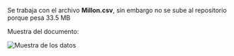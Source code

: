 Se trabaja con el archivo **Millon.csv**, sin embargo no se sube al repositorio porque pesa 33.5 MB


Muestra del documento:


![Muestra de los datos](https://github.com/carlosgd17/CienciaDeLosDatos/assets/88990623/64cdbf47-befd-4135-bf35-95ce3c7a0c82)
